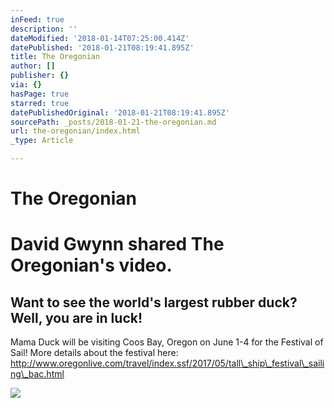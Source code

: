 ```yaml
---
inFeed: true
description: ''
dateModified: '2018-01-14T07:25:00.414Z'
datePublished: '2018-01-21T08:19:41.895Z'
title: The Oregonian
author: []
publisher: {}
via: {}
hasPage: true
starred: true
datePublishedOriginal: '2018-01-21T08:19:41.895Z'
sourcePath: _posts/2018-01-21-the-oregonian.md
url: the-oregonian/index.html
_type: Article

---
```

# The Oregonian

# David Gwynn shared The Oregonian's video.

## Want to see the world's largest rubber duck? Well, you are in luck!
Mama Duck will be visiting Coos Bay, Oregon on June 1-4 for the Festival of Sail!
More details about the festival here: http://www.oregonlive.com/travel/index.ssf/2017/05/tall\_ship\_festival\_sailing\_bac.html

<article style=""><img src="https://scontent.xx.fbcdn.net/v/t15.0-10/s720x720/18724148_10154758841031973_7978740108461342720_n.jpg?oh=cf08e0822397406791bf157a711f9850&amp;oe=5AE63C3A" /></article>